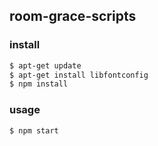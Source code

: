 ## room-grace-scripts

### install
```bash
$ apt-get update
$ apt-get install libfontconfig
$ npm install
```

### usage
```bash
$ npm start
```